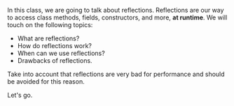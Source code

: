 In this class, we are going to talk about reflections.
Reflections are our way to access class methods, fields, constructors, and more, **at runtime**.
We will touch on the following topics:
- What are reflections?
- How do reflections work?
- When can we use reflections?
- Drawbacks of reflections.

Take into account that reflections are very bad for performance and should be avoided for this reason.

Let's go.